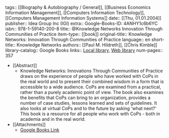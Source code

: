 tags:: [[Biography & Autobiography / General]], [[Business Economics Information Management]], [[Computers Information Technology]], [[Computers Management Information Systems]]
date:: [[Thu, 01.01.2004]]
publisher:: Idea Group Inc (IGI)
extra:: Google-Books-ID: 4ANHY1c6b6YC
isbn:: 978-1-59140-200-8
title:: @Knowledge Networks Innovation Through Communities of Practice
item-type:: [[book]]
original-title:: Knowledge Networks: Innovation Through Communities of Practice
language:: en
short-title:: Knowledge Networks
authors:: [[Paul M. Hildreth]], [[Chris Kimble]]
library-catalog:: Google Books
links:: [Local library](zotero://select/library/items/G44BPHG2), [Web library](https://www.zotero.org/users/6520516/items/G44BPHG2)
num-pages:: 357

- [[Abstract]]
	- Knowledge Networks: Innovations Through Communities of Practice draws on the experience of people who have worked with CoPs in the real world and to present their combined wisdom in a form that is accessible to a wide audience. CoPs are examined from a practical, rather than a purely academic point of view. The book also examines the benefits that CoPs can bring to an organization, provides a number of case studies, lessons learned and sets of guidelines. It also looks at virtual CoPs and to the future by asking &#39;what next?&#39; This book is a resource for all people who work with CoPs - both in academia and in the real world.
- [[Attachments]]
	- [Google Books Link](https://books.google.ru/books?id=4ANHY1c6b6YC)